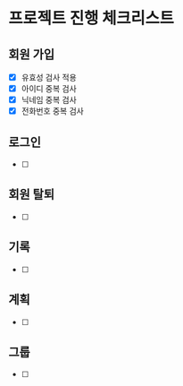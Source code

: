 # 프로젝트 진행 체크리스트
## 회원 가입
* [X] 유효성 검사 적용
* [X] 아이디 중복 검사
* [X] 닉네임 중복 검사
* [X] 전화번호 중복 검사

## 로그인
* [ ]

## 회원 탈퇴
* [ ]

## 기록
* [ ]

## 계획
* [ ]

## 그룹
* [ ]
